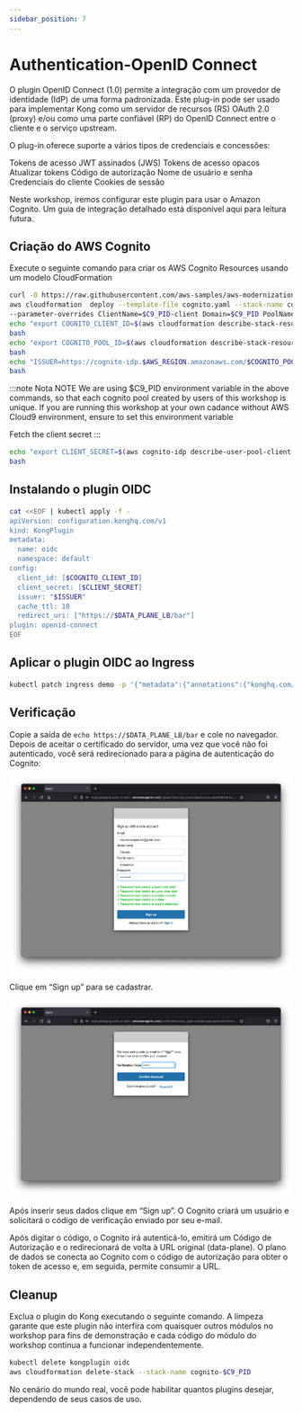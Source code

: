 ```yaml
---
sidebar_position: 7
---
```


# Authentication-OpenID Connect

O plugin OpenID Connect (1.0) permite a integração com um provedor de identidade (IdP) de uma forma padronizada. Este plug-in pode ser usado para implementar Kong como um servidor de recursos (RS) OAuth 2.0 (proxy) e/ou como uma parte confiável (RP) do OpenID Connect entre o cliente e o serviço upstream.

O plug-in oferece suporte a vários tipos de credenciais e concessões:

Tokens de acesso JWT assinados (JWS) Tokens de acesso opacos Atualizar tokens Código de autorização Nome de usuário e senha Credenciais do cliente Cookies de sessão

Neste workshop, iremos configurar este plugin para usar o Amazon Cognito. Um guia de integração detalhado está disponível aqui para leitura futura. 

## Criação do AWS Cognito
Execute o seguinte comando para criar os AWS Cognito Resources usando um modelo CloudFormation
```bash
curl -O https://raw.githubusercontent.com/aws-samples/aws-modernization-with-kong/master/templates/cognito.yaml
aws cloudformation  deploy --template-file cognito.yaml --stack-name cognito-$C9_PID \
--parameter-overrides ClientName=$C9_PID-client Domain=$C9_PID PoolName=$C9_PID-pool CallBackUrl=https://$DATA_PLANE_LB/bar
echo "export COGNITO_CLIENT_ID=$(aws cloudformation describe-stack-resources --stack-name cognito-$C9_PID | jq -r '.StackResources[] | select(.ResourceType=="AWS::Cognito::UserPoolClient") | .PhysicalResourceId')" >> ~/.bashrc
bash
echo "export COGNITO_POOL_ID=$(aws cloudformation describe-stack-resources --stack-name cognito-$C9_PID | jq -r '.StackResources[] | select(.ResourceType=="AWS::Cognito::UserPool") | .PhysicalResourceId')" >> ~/.bashrc
bash
echo "ISSUER=https://cognito-idp.$AWS_REGION.amazonaws.com/$COGNITO_POOL_ID/.well-known/openid-configuration" >> ~/.bashrc
bash
```
:::note Nota
NOTE We are using $C9_PID environment variable in the above commands, so that each cognito pool created by users of this workshop is unique. If you are running this workshop at your own cadance without AWS Cloud9 environment, ensure to set this environment variable

Fetch the client secret
::: 
```bash
echo "export CLIENT_SECRET=$(aws cognito-idp describe-user-pool-client --user-pool-id $COGNITO_POOL_ID --client-id $COGNITO_CLIENT_ID --query 'UserPoolClient.ClientSecret')" >> ~/.bashrc
bash
```

## Instalando o plugin OIDC
```bash
cat <<EOF | kubectl apply -f -
apiVersion: configuration.konghq.com/v1
kind: KongPlugin
metadata:
  name: oidc
  namespace: default
config:
  client_id: [$COGNITO_CLIENT_ID]
  client_secret: [$CLIENT_SECRET]
  issuer: "$ISSUER"
  cache_ttl: 10
  redirect_uri: ["https://$DATA_PLANE_LB/bar"]
plugin: openid-connect
EOF
```
## Aplicar o plugin OIDC ao Ingress
```bash
kubectl patch ingress demo -p '{"metadata":{"annotations":{"konghq.com/plugins":"oidc"}}}'
```

## Verificação
Copie a saída de `echo https://$DATA_PLANE_LB/bar` e cole no navegador.
Depois de aceitar o certificado do servidor, uma vez que você não foi autenticado, você será redirecionado para a página de autenticação do Cognito:

![Cognito conta](../../images/cognito7.png)

Clique em “Sign up” para se cadastrar.

![Cognito conta](../../images/cognito8.png)

Após inserir seus dados clique em “Sign up”. O Cognito criará um usuário e solicitará o código de verificação enviado por seu e-mail.

Após digitar o código, o Cognito irá autenticá-lo, emitirá um Código de Autorização e o redirecionará de volta à URL original (data-plane). O plano de dados se conecta ao Cognito com o código de autorização para obter o token de acesso e, em seguida, permite consumir a URL.

## Cleanup
Exclua o plugin do Kong executando o seguinte comando. A limpeza garante que este plugin não interfira com quaisquer outros módulos no workshop para fins de demonstração e cada código do módulo do workshop continua a funcionar independentemente.

```bash
kubectl delete kongplugin oidc
aws cloudformation delete-stack --stack-name cognito-$C9_PID
```

No cenário do mundo real, você pode habilitar quantos plugins desejar, dependendo de seus casos de uso.